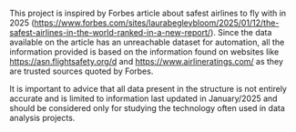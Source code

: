 This project is inspired by Forbes article about safest airlines to fly with in 2025 (https://www.forbes.com/sites/laurabegleybloom/2025/01/12/the-safest-airlines-in-the-world-ranked-in-a-new-report/). 
Since the data available on the article has an unreachable dataset for automation, all the information provided is based on the information found on websites like https://asn.flightsafety.org/d and https://www.airlineratings.com/ as they are trusted sources quoted by Forbes.

It is important to advice that all data present in the structure is not entirely accurate and is limited to information last updated in January/2025 and should be considered only for studying the technology often used in data analysis projects.
